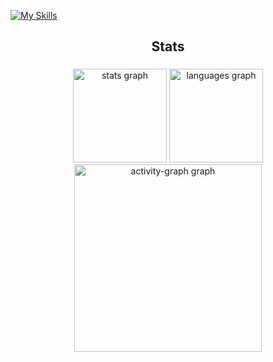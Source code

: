 [![My Skills](https://skillicons.dev/icons?i=js,html,css,python,selenium,react,git,github,bootstrap,vscode,instagram,linkedin)](https://skillicons.dev)




<h2 align="center">Stats</h2>

###

<div align="center">
  <img src="https://github-readme-stats.vercel.app/api?username=luisamrocha&hide_title=false&hide_rank=false&show_icons=true&include_all_commits=true&count_private=true&disable_animations=false&theme=dracula&locale=en&hide_border=false&order=1" height="150" alt="stats graph"  />
  <img src="https://github-readme-stats.vercel.app/api/top-langs?username=luisamrocha&locale=en&hide_title=false&layout=compact&card_width=320&langs_count=5&theme=dracula&hide_border=false&order=2" height="150" alt="languages graph"  />
  <img src="https://github-readme-activity-graph.vercel.app/graph?username=luisamrocha&radius=16&theme=react&area=true&order=5" height="300" alt="activity-graph graph"  />
</div>

###
